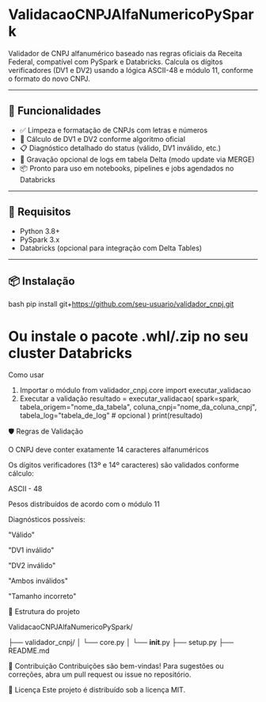 # ValidacaoCNPJAlfaNumericoPySpark

Validador de CNPJ alfanumérico baseado nas regras oficiais da Receita Federal, compatível com PySpark e Databricks. Calcula os dígitos verificadores (DV1 e DV2) usando a lógica ASCII-48 e módulo 11, conforme o formato do novo CNPJ.

---

## 🚀 Funcionalidades

- ✅ Limpeza e formatação de CNPJs com letras e números
- 🔢 Cálculo de DV1 e DV2 conforme algoritmo oficial
- 📋 Diagnóstico detalhado do status (válido, DV1 inválido, etc.)
- 🔄 Gravação opcional de logs em tabela Delta (modo update via MERGE)
- 📦 Pronto para uso em notebooks, pipelines e jobs agendados no Databricks

---

## 🧰 Requisitos

- Python 3.8+
- PySpark 3.x
- Databricks (opcional para integração com Delta Tables)

---

## 📦 Instalação

bash
pip install git+https://github.com/seu-usuario/validador_cnpj.git
# Ou instale o pacote .whl/.zip no seu cluster Databricks

Como usar
1. Importar o módulo
  from validador_cnpj.core import executar_validacao
2. Executar a validação
   resultado = executar_validacao(
    spark=spark,
    tabela_origem="nome_da_tabela",
    coluna_cnpj="nome_da_coluna_cnpj",
    tabela_log="tabela_de_log"  # opcional
)
print(resultado)

🛡️ Regras de Validação

O CNPJ deve conter exatamente 14 caracteres alfanuméricos

Os dígitos verificadores (13º e 14º caracteres) são validados conforme cálculo:

ASCII - 48

Pesos distribuídos de acordo com o módulo 11

Diagnósticos possíveis:

"Válido"

"DV1 inválido"

"DV2 inválido"

"Ambos inválidos"

"Tamanho incorreto"

📁 Estrutura do projeto

ValidacaoCNPJAlfaNumericoPySpark/

├── validador_cnpj/
│   └── core.py
│   └── __init__.py
├── setup.py
├── README.md

🤝 Contribuição
Contribuições são bem-vindas! Para sugestões ou correções, abra um pull request ou issue no repositório.

📄 Licença
Este projeto é distribuído sob a licença MIT.
